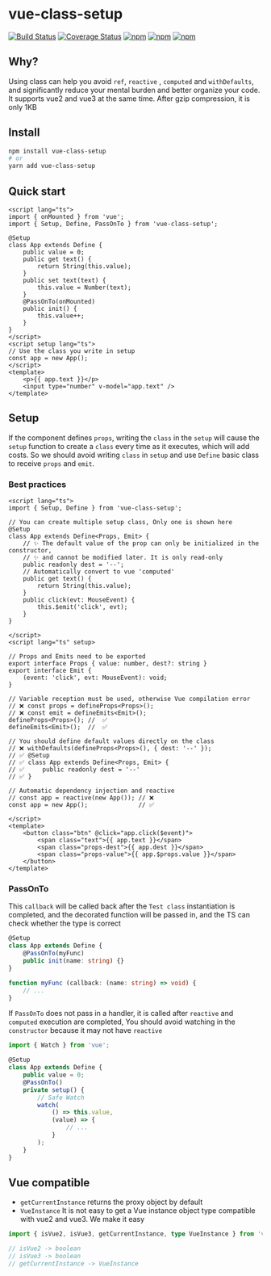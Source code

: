 # vue-class-setup

[![Build Status](https://github.com/fmfe/vue-class-setup/workflows/CI/badge.svg)](https://github.com/fmfe/vue-class-setup/actions)
<a href='https://coveralls.io/github/fmfe/vue-class-setup?branch=main'><img src='https://coveralls.io/repos/github/fmfe/vue-class-setup/badge.svg?branch=main' alt='Coverage Status' /></a>
[![npm](https://img.shields.io/npm/v/vue-class-setup.svg)](https://www.npmjs.com/package/vue-class-setup)
[![npm](https://img.shields.io/npm/dm/vue-class-setup.svg)](https://www.npmjs.com/package/vue-class-setup)
[![npm](https://img.shields.io/npm/dt/vue-class-setup.svg)](https://www.npmjs.com/package/vue-class-setup)

## Why?

Using class can help you avoid `ref`, `reactive` , `computed` and `withDefaults`, and significantly reduce your mental burden and better organize your code. It supports vue2 and vue3 at the same time. After gzip compression, it is only 1KB

## Install

```bash
npm install vue-class-setup
# or
yarn add vue-class-setup
```

## Quick start

```vue
<script lang="ts">
import { onMounted } from 'vue';
import { Setup, Define, PassOnTo } from 'vue-class-setup';

@Setup
class App extends Define {
    public value = 0;
    public get text() {
        return String(this.value);
    }
    public set text(text) {
        this.value = Number(text);
    }
    @PassOnTo(onMounted)
    public init() {
        this.value++;
    }
}
</script>
<script setup lang="ts">
// Use the class you write in setup
const app = new App();
</script>
<template>
    <p>{{ app.text }}</p>
    <input type="number" v-model="app.text" />
</template>

```

## Setup

If the component defines `props`, writing the `class` in the `setup` will cause the `setup` function to create a `class` every time as it executes, which will add costs. So we should avoid writing `class` in `setup` and use `Define` basic class to receive `props` and `emit`. 


### Best practices

```vue
<script lang="ts">
import { Setup, Define } from 'vue-class-setup';

// You can create multiple setup class, Only one is shown here
@Setup
class App extends Define<Props, Emit> {
    // ✨ The default value of the prop can only be initialized in the constructor,
    // ✨ and cannot be modified later. It is only read-only
    public readonly dest = '--';
    // Automatically convert to vue 'computed'
    public get text() {
        return String(this.value);
    }
    public click(evt: MouseEvent) {
        this.$emit('click', evt);
    }
}

</script>
<script lang="ts" setup>

// Props and Emits need to be exported
export interface Props { value: number, dest?: string }
export interface Emit {
    (event: 'click', evt: MouseEvent): void;
}

// Variable reception must be used, otherwise Vue compilation error
// ❌ const props = defineProps<Props>();
// ❌ const emit = defineEmits<Emit>();
defineProps<Props>(); //  ✅ 
defineEmits<Emit>();  //  ✅ 

// You should define default values directly on the class
// ❌ withDefaults(defineProps<Props>(), { dest: '--' });
// ✅ @Setup
// ✅ class App extends Define<Props, Emit> {
// ✅     public readonly dest = '--'
// ✅ }

// Automatic dependency injection and reactive
// const app = reactive(new App()); // ❌ 
const app = new App();              // ✅ 

</script>
<template>
    <button class="btn" @click="app.click($event)">
        <span class="text">{{ app.text }}</span>
        <span class="props-dest">{{ app.dest }}</span>
        <span class="props-value">{{ app.$props.value }}</span>
    </button>
</template>

```

### PassOnTo
This `callback` will be called back after the `Test class` instantiation is completed, and the decorated function will be passed in, and the TS can check whether the type is correct

```ts
@Setup
class App extends Define {
    @PassOnTo(myFunc)
    public init(name: string) {}
}

function myFunc (callback: (name: string) => void) {
    // ...
}
```

If `PassOnTo` does not pass in a handler, it is called after `reactive` and `computed` execution are completed, You should avoid watching in the `constructor` because it may not have `reactive`

```ts
import { Watch } from 'vue';

@Setup
class App extends Define {
    public value = 0;
    @PassOnTo()
    private setup() {
        // Safe Watch
        watch(
            () => this.value,
            (value) => {
                // ...
            }
        );
    }
}
```

## Vue compatible
- `getCurrentInstance` returns the proxy object by default    
- `VueInstance` It is not easy to get a Vue instance object type compatible with vue2 and vue3. We make it easy

```ts
import { isVue2, isVue3, getCurrentInstance, type VueInstance } from 'vue-class-setup';

// isVue2 -> boolean
// isVue3 -> boolean
// getCurrentInstance -> VueInstance

```
